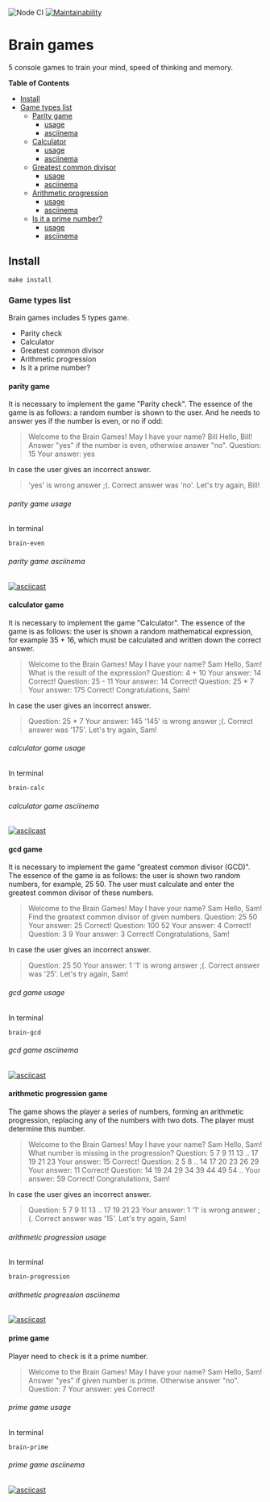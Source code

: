 ![Node CI](https://github.com/Alatr/frontend-project-lvl1/workflows/Node%20CI/badge.svg)
[![Maintainability](https://api.codeclimate.com/v1/badges/40307f92a1a58ff488d6/maintainability)](https://codeclimate.com/github/Alatr/frontend-project-lvl1/maintainability)
# Brain games

5 console games to train your mind, speed of thinking and memory.

**Table of Contents**

<!-- toc -->

- [Install](#install)
- [Game types list](#game-types-list)
	- [Parity game ](#parity-game)
		- [usage](#parity-game-usage)
		- [asciinema](#parity-game-asciinema)
	- [Сalculator](#calculator-game)
		- [usage](#calculator-game-usage)
		- [asciinema](#calculator-game-asciinema)
	- [Greatest common divisor ](#gcd-game)
		- [usage](#gcd-game-usage)
		- [asciinema](#gcd-game-asciinema)
	- [Arithmetic progression](#arithmetic-progression-game)
		- [usage](#arithmetic-progression-game-usage)
		- [asciinema](#arithmetic-progression-game-asciinema)
	- [Is it a prime number?](#prime-game)
		- [usage](#prime-game-usage)
		- [asciinema](#prime-game-asciinema)

<!-- tocstop -->

## Install

```
make install
```
### Game types list
Brain games includes 5 types game.
* Parity check
* Сalculator
* Greatest common divisor
* Arithmetic progression
* Is it a prime number?

#### parity game
It is necessary to implement the game "Parity check". The essence of the game is as follows: a random number is shown to the user. And he needs to answer yes if the number is even, or no if odd:

> Welcome to the Brain Games!
> May I have your name? Bill
> Hello, Bill!
> Answer "yes" if the number is even, otherwise answer "no".
> Question: 15
> Your answer: yes

In case the user gives an incorrect answer.
> 'yes' is wrong answer ;(. Correct answer was 'no'. Let's try again, Bill!

###### parity game usage
In terminal
```
brain-even
```

###### parity game asciinema
[![asciicast](https://asciinema.org/a/l40Lrk3midkLmNEOmgZErGnY7.svg)](https://asciinema.org/a/l40Lrk3midkLmNEOmgZErGnY7)




#### сalculator game
It is necessary to implement the game "Calculator". The essence of the game is as follows: the user is shown a random mathematical expression, for example 35 + 16, which must be calculated and written down the correct answer.

> Welcome to the Brain Games!
> May I have your name? Sam
> Hello, Sam!
> What is the result of the expression?
> Question: 4 + 10
> Your answer: 14
> Correct!
> Question: 25 - 11
> Your answer: 14
> Correct!
> Question: 25 * 7
> Your answer: 175
> Correct!
> Congratulations, Sam!

In case the user gives an incorrect answer.
> Question: 25 * 7
> Your answer: 145
> '145' is wrong answer ;(. Correct answer was '175'.
> Let's try again, Sam!

###### сalculator game usage
In terminal
```
brain-calc
```
###### сalculator game asciinema
[![asciicast](https://asciinema.org/a/l40Lrk3midkLmNEOmgZErGnY7.svg)](https://asciinema.org/a/l40Lrk3midkLmNEOmgZErGnY7)


#### gcd game

It is necessary to implement the game "greatest common divisor (GCD)". The essence of the game is as follows: the user is shown two random numbers, for example, 25 50. The user must calculate and enter the greatest common divisor of these numbers.

> Welcome to the Brain Games!
> May I have your name? Sam
> Hello, Sam!
> Find the greatest common divisor of given numbers.
> Question: 25 50
> Your answer: 25
> Correct!
> Question: 100 52
> Your answer: 4
> Correct!
> Question: 3 9
> Your answer: 3
> Correct!
> Congratulations, Sam!

In case the user gives an incorrect answer.
> Question: 25 50
> Your answer: 1
> '1' is wrong answer ;(. Correct answer was '25'.
> Let's try again, Sam!

###### gcd game usage
In terminal
```
brain-gcd
```
###### gcd game asciinema
[![asciicast](https://asciinema.org/a/l40Lrk3midkLmNEOmgZErGnY7.svg)](https://asciinema.org/a/l40Lrk3midkLmNEOmgZErGnY7)




#### arithmetic progression game
The game shows the player a series of numbers, forming an arithmetic progression, replacing any of the numbers with two dots. The player must determine this number.
> Welcome to the Brain Games!
> May I have your name? Sam
> Hello, Sam!
> What number is missing in the progression?
> Question: 5 7 9 11 13 .. 17 19 21 23
> Your answer: 15
> Correct!
> Question: 2 5 8 .. 14 17 20 23 26 29
> Your answer: 11
> Correct!
> Question: 14 19 24 29 34 39 44 49 54 ..
> Your answer: 59
> Correct!
> Congratulations, Sam!

In case the user gives an incorrect answer.

> Question: 5 7 9 11 13 .. 17 19 21 23
> Your answer: 1
> '1' is wrong answer ;(. Correct answer was '15'.
> Let's try again, Sam!

###### arithmetic progression usage
In terminal
```
brain-progression
```
###### arithmetic progression asciinema
[![asciicast](https://asciinema.org/a/l40Lrk3midkLmNEOmgZErGnY7.svg)](https://asciinema.org/a/l40Lrk3midkLmNEOmgZErGnY7)





#### prime game
Player need to check is it a prime number.

> Welcome to the Brain Games!
> May I have your name? Sam
> Hello, Sam!
> Answer "yes" if given number is prime. Otherwise answer "no".
> Question: 7
> Your answer: yes
> Correct!


###### prime game usage
In terminal
```
brain-prime
```
###### prime game asciinema
[![asciicast](https://asciinema.org/a/l40Lrk3midkLmNEOmgZErGnY7.svg)](https://asciinema.org/a/l40Lrk3midkLmNEOmgZErGnY7)



